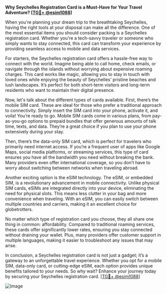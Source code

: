 **Why Seychelles Registration Card is a Must-Have for Your Travel Adventure? [[TG💪+ @esim1088](https://t.me/s/esim1088)]**

When you're planning your dream trip to the breathtaking Seychelles, having the right tools at your disposal can make all the difference. One of the most essential items you should consider packing is a Seychelles registration card. Whether you're a tech-savvy traveler or someone who simply wants to stay connected, this card can transform your experience by providing seamless access to mobile and data services.

For starters, the Seychelles registration card offers a hassle-free way to connect with the world. Imagine being able to call home, check emails, or navigate through the islands without worrying about expensive roaming charges. This card works like magic, allowing you to stay in touch with loved ones while enjoying the beauty of Seychelles' pristine beaches and lush landscapes. It’s perfect for both short-term visitors and long-term residents who want to maintain their digital presence.

Now, let's talk about the different types of cards available. First, there’s the mobile SIM card. These are ideal for those who prefer a traditional approach to connectivity. Simply insert the SIM card into your phone, activate it, and voila! You’re ready to go. Mobile SIM cards come in various plans, from pay-as-you-go options to prepaid bundles that offer generous amounts of talk time, texts, and data. They’re a great choice if you plan to use your phone extensively during your stay.

Then, there’s the data-only SIM card, which is perfect for travelers who primarily need internet access. If you’re a frequent user of apps like Google Maps, social media platforms, or streaming services, this type of card ensures you have all the bandwidth you need without breaking the bank. Many providers even offer international coverage, so you don’t have to worry about switching between networks when traveling abroad.

Another exciting option is the eSIM technology. The eSIM, or embedded SIM, is a revolutionary advancement in mobile connectivity. Unlike physical SIM cards, eSIMs are integrated directly into your device, eliminating the need for physical slots. This means less clutter in your bag and more convenience when traveling. With an eSIM, you can easily switch between multiple countries and carriers, making it an excellent choice for globetrotters.

No matter which type of registration card you choose, they all share one thing in common: affordability. Compared to traditional roaming services, these cards offer significantly lower rates, ensuring you stay connected without draining your wallet. Plus, many providers offer customer support in multiple languages, making it easier to troubleshoot any issues that may arise.

In conclusion, a Seychelles registration card is not just a gadget; it’s a gateway to an unforgettable travel experience. Whether you opt for a mobile SIM, data-only card, or cutting-edge eSIM, each option provides unique benefits tailored to your needs. So why wait? Enhance your journey today by securing your Seychelles registration card. [[TG💪+ @esim1088](https://t.me/s/esim1088)]

![Image](https://i.postimg.cc/Y0z9fWf4/image.png)